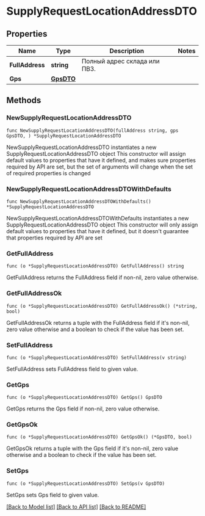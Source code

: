 # SupplyRequestLocationAddressDTO

## Properties

Name | Type | Description | Notes
------------ | ------------- | ------------- | -------------
**FullAddress** | **string** | Полный адрес склада или ПВЗ. | 
**Gps** | [**GpsDTO**](GpsDTO.md) |  | 

## Methods

### NewSupplyRequestLocationAddressDTO

`func NewSupplyRequestLocationAddressDTO(fullAddress string, gps GpsDTO, ) *SupplyRequestLocationAddressDTO`

NewSupplyRequestLocationAddressDTO instantiates a new SupplyRequestLocationAddressDTO object
This constructor will assign default values to properties that have it defined,
and makes sure properties required by API are set, but the set of arguments
will change when the set of required properties is changed

### NewSupplyRequestLocationAddressDTOWithDefaults

`func NewSupplyRequestLocationAddressDTOWithDefaults() *SupplyRequestLocationAddressDTO`

NewSupplyRequestLocationAddressDTOWithDefaults instantiates a new SupplyRequestLocationAddressDTO object
This constructor will only assign default values to properties that have it defined,
but it doesn't guarantee that properties required by API are set

### GetFullAddress

`func (o *SupplyRequestLocationAddressDTO) GetFullAddress() string`

GetFullAddress returns the FullAddress field if non-nil, zero value otherwise.

### GetFullAddressOk

`func (o *SupplyRequestLocationAddressDTO) GetFullAddressOk() (*string, bool)`

GetFullAddressOk returns a tuple with the FullAddress field if it's non-nil, zero value otherwise
and a boolean to check if the value has been set.

### SetFullAddress

`func (o *SupplyRequestLocationAddressDTO) SetFullAddress(v string)`

SetFullAddress sets FullAddress field to given value.


### GetGps

`func (o *SupplyRequestLocationAddressDTO) GetGps() GpsDTO`

GetGps returns the Gps field if non-nil, zero value otherwise.

### GetGpsOk

`func (o *SupplyRequestLocationAddressDTO) GetGpsOk() (*GpsDTO, bool)`

GetGpsOk returns a tuple with the Gps field if it's non-nil, zero value otherwise
and a boolean to check if the value has been set.

### SetGps

`func (o *SupplyRequestLocationAddressDTO) SetGps(v GpsDTO)`

SetGps sets Gps field to given value.



[[Back to Model list]](../README.md#documentation-for-models) [[Back to API list]](../README.md#documentation-for-api-endpoints) [[Back to README]](../README.md)


